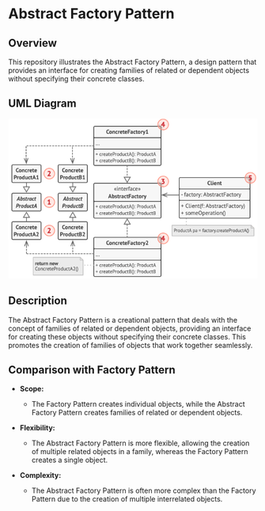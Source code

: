 # Abstract Factory Pattern

## Overview

This repository illustrates the Abstract Factory Pattern, a design pattern that provides an interface for creating families of related or dependent objects without specifying their concrete classes.

## UML Diagram

![Abstract Factory Pattern UML Diagram](https://github.com/ImCoderz/design-pattern-java/blob/main/assets/AbstractFactoryUML.png)

## Description

The Abstract Factory Pattern is a creational pattern that deals with the concept of families of related or dependent objects, providing an interface for creating these objects without specifying their concrete classes. This promotes the creation of families of objects that work together seamlessly.

## Comparison with Factory Pattern

- **Scope:**
  - The Factory Pattern creates individual objects, while the Abstract Factory Pattern creates families of related or dependent objects.
  
- **Flexibility:**
  - The Abstract Factory Pattern is more flexible, allowing the creation of multiple related objects in a family, whereas the Factory Pattern creates a single object.

- **Complexity:**
  - The Abstract Factory Pattern is often more complex than the Factory Pattern due to the creation of multiple interrelated objects.
